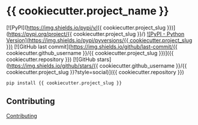 # {{ cookiecutter.project_name }}

[![PyPI](https://img.shields.io/pypi/v/{{ cookiecutter.project_slug }})](https://pypi.org/project/{{ cookiecutter.project_slug }}/)
[![PyPI - Python Version](https://img.shields.io/pypi/pyversions/{{ cookiecutter.project_slug }})](https://www.python.org/downloads/)
[![GitHub last commit](https://img.shields.io/github/last-commit/{{ cookiecutter.github_username }}/{{ cookiecutter.project_slug }})]({{ cookiecutter.repository }})
[![GitHub stars](https://img.shields.io/github/stars/{{ cookiecutter.github_username }}/{{ cookiecutter.project_slug }}?style=social)]({{ cookiecutter.repository }})

```
pip install {{ cookiecutter.project_slug }}
```

## Contributing

[Contributing](CONTRIBUTING.md)
